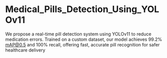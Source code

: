 # Medical_Pills_Detection_Using_YOLOv11
We propose a real-time pill detection system using YOLOv11 to reduce medication errors. Trained on a custom dataset, our model achieves 99.2% mAP@0.5 and 100% recall, offering fast, accurate pill recognition for safer healthcare delivery
